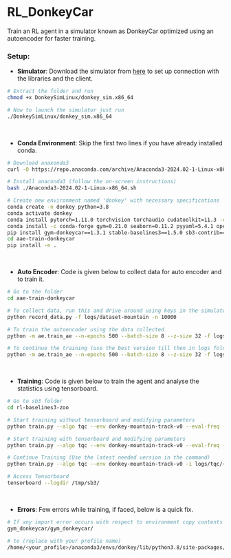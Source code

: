 # RL_DonkeyCar
Train an RL agent in a simulator known as DonkeyCar optimized using an autoencoder for faster training.

### Setup:

- **Simulator**: Download the simulator from [here](https://github.com/tawnkramer/gym-donkeycar/releases/download/v22.11.06/DonkeySimLinux.zip) to set up connection with the libraries and the client.

```bash
# Extract the folder and run
chmod +x DonkeySimLinux/donkey_sim.x86_64

# Now to launch the simulator just run
./DonkeySimLinux/donkey_sim.x86_64 
```
<br>

- **Conda Environment**: Skip the first two lines if you have already installed conda.

```bash
# Download anaxonda3
curl -O https://repo.anaconda.com/archive/Anaconda3-2024.02-1-Linux-x86_64.sh

# Install anaconda3 (follow the on-screen instructions)
bash ./Anaconda3-2024.02-1-Linux-x86_64.sh

# Create new environment named 'donkey' with necessary specifications
conda create -n donkey python=3.8
conda activate donkey
conda install pytorch=1.11.0 torchvision torchaudio cudatoolkit=11.3 -c pytorch
conda install -c conda-forge gym=0.21.0 seaborn=0.11.2 pyyaml=5.4.1 opencv=4.5.5
pip install gym-donkeycar==1.3.1 stable-baselines3==1.5.0 sb3-contrib==1.5.0 optuna==2.10.0 optuna[stable-baselines3] pyzmq==22.3.0 pygame==2.1.2 imgaug==0.4.0 joblib==1.1.0 tensorboard==2.8.0 protobuf==3.20.0 ipython==7.31.0 pillow==10.3.0
cd aae-train-donkeycar
pip install -e .
```
<br>

- **Auto Encoder**: Code is given below to collect data for auto encoder and to train it.

```bash
# Go to the folder
cd aae-train-donkeycar

# To collect data, run this and drive around using keys in the simulator for two laps without hitting any edge and resetting the environment
python record_data.py -f logs/dataset-mountain -n 10000

# To train the autoencoder using the data collected
python -m ae.train_ae --n-epochs 500 --batch-size 8 --z-size 32 -f logs/dataset-mountain/ --verbose 1

# To continue the training (use the best version till then in logs folder)
python -m ae.train_ae --n-epochs 500 --batch-size 8 --z-size 32 -f logs/dataset-mountain/ --verbose 1 -ae logs/<your_best>.pkl
```
<br>

- **Training**: Code is given below to train the agent and analyse the statistics using tensorboard.

```bash
# Go to sb3 folder
cd rl-baselines3-zoo

# Start training without tensorboard and modifying parameters
python train.py --algo tqc --env donkey-mountain-track-v0 --eval-freq -1 --save-freq 25000

# Start training with tensorboard and modifying parameters
python train.py --algo tqc --env donkey-mountain-track-v0 --eval-freq -1 --save-freq 25000 --save-replay-buffer -tb /tmp/sb3/ -params learning_starts:500

# Continue Training (Use the latest needed version in the command)
python train.py --algo tqc --env donkey-mountain-track-v0 -i logs/tqc/<your_best>/rl_model_200000_steps.zip -n 25000 --eval-freq -1 --save-freq 25000 --save-replay-buffer -tb /tmp/sb3/ -params learning_starts:500

# Access Tensorboard
tensorboard --logdir /tmp/sb3/
```
<br>

- **Errors**: Few errors while training, if faced, below is a quick fix.
  
```bash
# If any import error occurs with respect to environment copy contents from
gym_donkeycar/gym_donkeycar/

# to (replace with your profile name)
/home/<your_profile>/anaconda3/envs/donkey/lib/python3.8/site-packages/gym_donkeycar/
```
<br>
